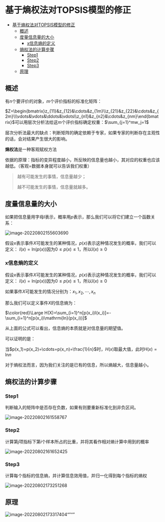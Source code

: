 # 基于熵权法对TOPSIS模型的修正
- [基于熵权法对TOPSIS模型的修正](#基于熵权法对topsis模型的修正)
  - [概述](#概述)
  - [度量信息量的大小](#度量信息量的大小)
    - [x信息熵的定义](#x信息熵的定义)
  - [熵权法的计算步骤](#熵权法的计算步骤)
    - [Step1](#step1)
    - [Step2](#step2)
    - [Step3](#step3)
  - [原理](#原理)
## 概述

有$n$个要评价的对象，$m$个评价指标的标准化矩阵：

$Z=\begin{bmatrix}z_{11}&z_{12}&\cdots&z_{1m}\\z_{21}&z_{22}&\cdots&z_{2m}\\\vdots&\vdots&\ddots&\vdots\\z_{n1}&z_{n2}&\cdots&z_{nm}\end{bmatrix}$可以用层次分析法给这$m$个评价指标确定权重：$\sum_{j=1}^mw_j=1$

层次分析法最大的缺点：判断矩阵的确定依赖于专家，如果专家的判断存在主观性的话，会对结果产生很大的影响。

**熵权法**是一种客观赋权方法

依据的原理：指标的变异程度越小，所反映的信息量也越小，其对应的权重也应该越低。（客观=数据本身就可以告诉我们权重）

> 越有可能发生的事情，信息量越少；
>
> 越不可能发生的事情，信息量就越多。

## 度量信息量的大小

如果把信息量用字母$I$表示，概率用$p$表示，那么我们可以将它们建立一个函数关系：

![image-20220802155603690](https://cdn.jsdelivr.net/gh/GEAMING-CHN/images/blogimg/%E6%95%B0%E6%A8%A1/image-20220802155603690.png)

假设$x$表示事件$X$可能发生的某种情况，$p(x)$表示这种情况发生的概率，我们可以定义： $I(x)=\mathrm{ln}(p(x))$因为$0\leq p(x)\leq 1$，所以$I(x)\geq 0$

### x信息熵的定义

假设$x$表示事件$X$可能发生的某种情况，$p(x)$表示这种情况发生的概率，我们可以定义： $I(x)=\mathrm{ln}(p(x))$因为$0\leq p(x)\leq 1$，所以$I(x)\geq 0$

如果事件$X$可能发生的情况分别为：$x_1,x_2,\cdots,x_n$

那么我们可以定义事件$X$的信息熵为：

$\color{red}\Large H(X)=\sum_{i=1}^n[p(x_i)I(x_i)]=-\sum_{i=1}^n[p(x_i)\mathrm{ln}(p(x_i))]$

从上面的公式可以看出，信息熵的本质就是对信息量的期望值。

可以证明的是：

当$p(x_1)=p(x_2)=\cdots=p(x_n)=\frac{1}{n}$时，$H(x)$取最大值，此时$H(x)=\mathrm{ln}n$

对于熵权法而言，因为我们关注的是已有的信息，所以熵越大，信息量越小。

## 熵权法的计算步骤

### Step1

判断输入的矩阵中是否存在负数，如果有则要重新标准化到非负区间。

![image-20220802161558767](https://cdn.jsdelivr.net/gh/GEAMING-CHN/images/blogimg/%E6%95%B0%E6%A8%A1/image-20220802161558767.png)

### Step2

计算第$j$项指标下第$i$个样本所占的比重，并将其看作相对熵计算中用到的概率

![image-20220802161652425](https://cdn.jsdelivr.net/gh/GEAMING-CHN/images/blogimg/%E6%95%B0%E6%A8%A1/image-20220802161652425.png)

### Step3

计算每个指标的信息熵，并计算信息效用值，并归一化得到每个指标的熵权

![image-20220802173251268](https://cdn.jsdelivr.net/gh/GEAMING-CHN/images/blogimg/%E6%95%B0%E6%A8%A1/image-20220802173251268.png)

## 原理

![image-20220802173317404](https://cdn.jsdelivr.net/gh/GEAMING-CHN/images/blogimg/%E6%95%B0%E6%A8%A1/image-20220802173317404.png)“”“”